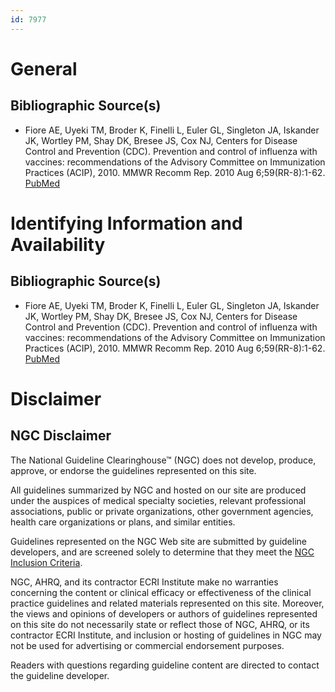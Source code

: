 ```yaml
---
id: 7977
---
```


# General

## Bibliographic Source(s)

- Fiore AE, Uyeki TM, Broder K, Finelli L, Euler GL, Singleton JA, Iskander JK, Wortley PM, Shay DK, Bresee JS, Cox NJ, Centers for Disease Control and Prevention (CDC). Prevention and control of influenza with vaccines: recommendations of the Advisory Committee on Immunization Practices (ACIP), 2010. MMWR Recomm Rep. 2010 Aug 6;59(RR-8):1-62. [ PubMed ](http://www.ncbi.nlm.nih.gov/entrez/query.fcgi?cmd=Retrieve&db=pubmed&dopt=Abstract&list_uids=20689501)

# Identifying Information and Availability

## Bibliographic Source(s)

- Fiore AE, Uyeki TM, Broder K, Finelli L, Euler GL, Singleton JA, Iskander JK, Wortley PM, Shay DK, Bresee JS, Cox NJ, Centers for Disease Control and Prevention (CDC). Prevention and control of influenza with vaccines: recommendations of the Advisory Committee on Immunization Practices (ACIP), 2010. MMWR Recomm Rep. 2010 Aug 6;59(RR-8):1-62. [ PubMed ](http://www.ncbi.nlm.nih.gov/entrez/query.fcgi?cmd=Retrieve&db=pubmed&dopt=Abstract&list_uids=20689501)

# Disclaimer

## NGC Disclaimer

The National Guideline Clearinghouse™ (NGC) does not develop, produce, approve, or endorse the guidelines represented on this site.

All guidelines summarized by NGC and hosted on our site are produced under the auspices of medical specialty societies, relevant professional associations, public or private organizations, other government agencies, health care organizations or plans, and similar entities.

Guidelines represented on the NGC Web site are submitted by guideline developers, and are screened solely to determine that they meet the [NGC Inclusion Criteria](/help-and-about/summaries/inclusion-criteria).

NGC, AHRQ, and its contractor ECRI Institute make no warranties concerning the content or clinical efficacy or effectiveness of the clinical practice guidelines and related materials represented on this site. Moreover, the views and opinions of developers or authors of guidelines represented on this site do not necessarily state or reflect those of NGC, AHRQ, or its contractor ECRI Institute, and inclusion or hosting of guidelines in NGC may not be used for advertising or commercial endorsement purposes.

Readers with questions regarding guideline content are directed to contact the guideline developer.

